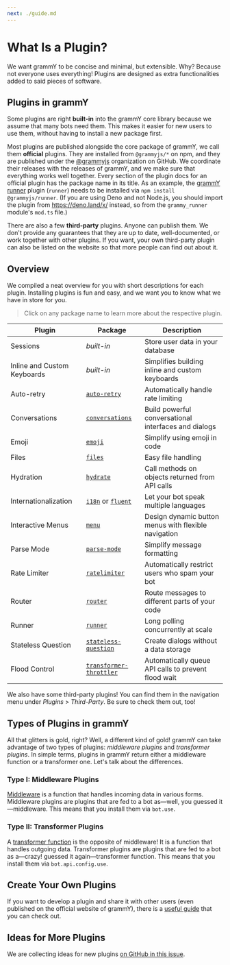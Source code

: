```yaml
---
next: ./guide.md
---
```


# What Is a Plugin?

We want grammY to be concise and minimal, but extensible.
Why?
Because not everyone uses everything!
Plugins are designed as extra functionalities added to said pieces of software.

## Plugins in grammY

Some plugins are right **built-in** into the grammY core library because we assume that many bots need them.
This makes it easier for new users to use them, without having to install a new package first.

Most plugins are published alongside the core package of grammY, we call them **official** plugins.
They are installed from `@grammyjs/*` on npm, and they are published under the [@grammyjs](https://github.com/grammyjs) organization on GitHub.
We coordinate their releases with the releases of grammY, and we make sure that everything works well together.
Every section of the plugin docs for an official plugin has the package name in its title.
As an example, the [grammY runner](./runner.md) plugin (`runner`) needs to be installed via `npm install @grammyjs/runner`.
(If you are using Deno and not Node.js, you should import the plugin from <https://deno.land/x/> instead, so from the `grammy_runner` module's `mod.ts` file.)

There are also a few **third-party** plugins.
Anyone can publish them.
We don't provide any guarantees that they are up to date, well-documented, or work together with other plugins.
If you want, your own third-party plugin can also be listed on the website so that more people can find out about it.

## Overview

We compiled a neat overview for you with short descriptions for each plugin.
Installing plugins is fun and easy, and we want you to know what we have in store for you.

> Click on any package name to learn more about the respective plugin.

| Plugin                      | Package                                               | Description                                          |
| --------------------------- | ----------------------------------------------------- | ---------------------------------------------------- |
| Sessions                    | _built-in_                                            | Store user data in your database                     |
| Inline and Custom Keyboards | _built-in_                                            | Simplifies building inline and custom keyboards      |
| Auto-retry                  | [`auto-retry`](./auto-retry.md)                       | Automatically handle rate limiting                   |
| Conversations               | [`conversations`](./conversations.md)                 | Build powerful conversational interfaces and dialogs |
| Emoji                       | [`emoji`](./emoji.md)                                 | Simplify using emoji in code                         |
| Files                       | [`files`](./files.md)                                 | Easy file handling                                   |
| Hydration                   | [`hydrate`](./hydrate.md)                             | Call methods on objects returned from API calls      |
| Internationalization        | [`i18n`](./i18n.md) or [`fluent`](./fluent.md)        | Let your bot speak multiple languages                |
| Interactive Menus           | [`menu`](./menu.md)                                   | Design dynamic button menus with flexible navigation |
| Parse Mode                  | [`parse-mode`](./parse-mode.md)                       | Simplify message formatting                          |
| Rate Limiter                | [`ratelimiter`](./ratelimiter.md)                     | Automatically restrict users who spam your bot       |
| Router                      | [`router`](./router.md)                               | Route messages to different parts of your code       |
| Runner                      | [`runner`](./runner.md)                               | Long polling concurrently at scale                   |
| Stateless Question          | [`stateless-question`](./stateless-question.md)       | Create dialogs without a data storage                |
| Flood Control               | [`transformer-throttler`](./transformer-throttler.md) | Automatically queue API calls to prevent flood wait  |

We also have some third-party plugins!
You can find them in the navigation menu under _Plugins_ > _Third-Party_.
Be sure to check them out, too!

## Types of Plugins in grammY

All that glitters is gold, right?
Well, a different kind of gold!
grammY can take advantage of two types of plugins: _middleware plugins_ and _transformer plugins_.
In simple terms, plugins in grammY return either a middleware function or a transformer one.
Let's talk about the differences.

### Type I: Middleware Plugins

[Middleware](../guide/middleware.md) is a function that handles incoming data in various forms.
Middleware plugins are plugins that are fed to a bot as—well, you guessed it—middleware.
This means that you install them via `bot.use`.

### Type II: Transformer Plugins

A [transformer function](../advanced/transformers.md) is the opposite of middleware!
It is a function that handles outgoing data.
Transformer plugins are plugins that are fed to a bot as a—crazy! guessed it again—transformer function.
This means that you install them via `bot.api.config.use`.

## Create Your Own Plugins

If you want to develop a plugin and share it with other users (even published on the official website of grammY), there is a [useful guide](./guide.md) that you can check out.

## Ideas for More Plugins

We are collecting ideas for new plugins [on GitHub in this issue](https://github.com/grammyjs/grammY/issues/110).
